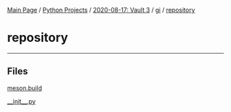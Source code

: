 [Main Page](/) / [Python Projects](/python) / [2020-08-17: Vault 3](/python/2020-08-17_Vault_3) / [gi](/python/2020-08-17_Vault_3/gi) / [repository](/python/2020-08-17_Vault_3/gi/repository)

# repository

-----

## Files

[meson.build](meson.build)

[\_\_init\_\_.py](\_\_init\_\_.py)